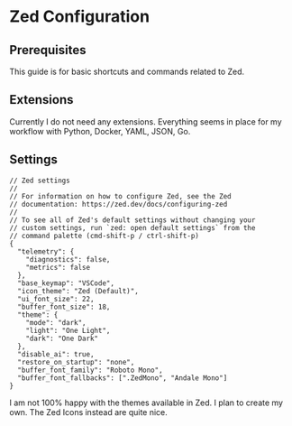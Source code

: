 # Zed Configuration

## Prerequisites

This guide is for basic shortcuts and commands related to Zed.

## Extensions

Currently I do not need any extensions. Everything seems in place for my workflow with Python, Docker, YAML, JSON, Go.

## Settings

```jsonc
// Zed settings
//
// For information on how to configure Zed, see the Zed
// documentation: https://zed.dev/docs/configuring-zed
//
// To see all of Zed's default settings without changing your
// custom settings, run `zed: open default settings` from the
// command palette (cmd-shift-p / ctrl-shift-p)
{
  "telemetry": {
    "diagnostics": false,
    "metrics": false
  },
  "base_keymap": "VSCode",
  "icon_theme": "Zed (Default)",
  "ui_font_size": 22,
  "buffer_font_size": 18,
  "theme": {
    "mode": "dark",
    "light": "One Light",
    "dark": "One Dark"
  },
  "disable_ai": true,
  "restore_on_startup": "none",
  "buffer_font_family": "Roboto Mono",
  "buffer_font_fallbacks": [".ZedMono", "Andale Mono"]
}
```

I am not 100% happy with the themes available in Zed. I plan to create my own. The Zed Icons instead are quite nice.
